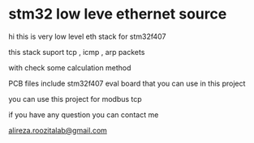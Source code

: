 # stm32 low leve ethernet source

hi this is very low level eth stack for stm32f407

this stack suport tcp , icmp , arp packets

with check some calculation method

PCB files include stm32f407 eval board that you can use in this project

you can use this project for modbus tcp 

if you have any question you can contact me



alireza.roozitalab@gmail.com
